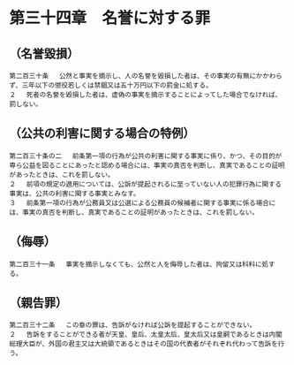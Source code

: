 # 第三十四章　名誉に対する罪

## （名誉毀損）
```
第二百三十条 　公然と事実を摘示し、人の名誉を毀損した者は、その事実の有無にかかわらず、三年以下の懲役若しくは禁錮又は五十万円以下の罰金に処する。
２ 　死者の名誉を毀損した者は、虚偽の事実を摘示することによってした場合でなければ、罰しない。
```
## （公共の利害に関する場合の特例）
```
第二百三十条の二 　前条第一項の行為が公共の利害に関する事実に係り、かつ、その目的が専ら公益を図ることにあったと認める場合には、事実の真否を判断し、真実であることの証明があったときは、これを罰しない。
２ 　前項の規定の適用については、公訴が提起されるに至っていない人の犯罪行為に関する事実は、公共の利害に関する事実とみなす。
３ 　前条第一項の行為が公務員又は公選による公務員の候補者に関する事実に係る場合には、事実の真否を判断し、真実であることの証明があったときは、これを罰しない。
```
## （侮辱）
```
第二百三十一条 　事実を摘示しなくても、公然と人を侮辱した者は、拘留又は科料に処する。
```
## （親告罪）
```
第二百三十二条 　この章の罪は、告訴がなければ公訴を提起することができない。
２ 　告訴をすることができる者が天皇、皇后、太皇太后、皇太后又は皇嗣であるときは内閣総理大臣が、外国の君主又は大統領であるときはその国の代表者がそれぞれ代わって告訴を行う。
```
